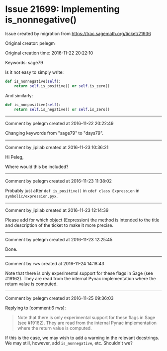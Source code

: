 # Issue 21699: Implementing is_nonnegative()

Issue created by migration from https://trac.sagemath.org/ticket/21936

Original creator: pelegm

Original creation time: 2016-11-22 20:22:10

Keywords: sage79

Is it not easy to simply write:

```python
def is_nonnegative(self):
    return self.is_positive() or self.is_zero()
```


And similarly:

```python
def is_nonpositive(self):
    return self.is_negative() or self.is_zero()
```



---

Comment by pelegm created at 2016-11-22 20:22:49

Changing keywords from "sage79" to "days79".


---

Comment by jipilab created at 2016-11-23 10:36:21

Hi Peleg,

Where would this be included?


---

Comment by pelegm created at 2016-11-23 11:38:02

Probably just after `def is_positive()` in `cdef class Expression` in `symbolic/expression.pyx`.


---

Comment by jipilab created at 2016-11-23 12:14:39

Please add for which object (Expression) the method is intended to the title and description of the ticket to make it more precise.


---

Comment by pelegm created at 2016-11-23 12:25:45

Done.


---

Comment by rws created at 2016-11-24 14:18:43

Note that there is only experimental support for these flags in Sage (see #19162). They are read from the internal Pynac implementation where the return value is computed.


---

Comment by pelegm created at 2016-11-25 09:36:03

Replying to [comment:6 rws]:
> Note that there is only experimental support for these flags in Sage (see #19162). They are read from the internal Pynac implementation where the return value is computed.

If this is the case, we may wish to add a warning in the relevant docstrings.
We may still, however, add `is_nonnegative`, etc.  Shouldn't we?
